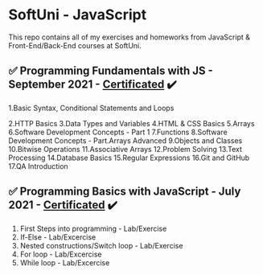 # SoftUni - JavaScript 
This repo contains all of my exercises and homeworks from JavaScript & Front-End/Back-End courses at SoftUni.


## :white_check_mark: Programming Fundamentals with JS - September 2021 - [Certificated](https://softuni.bg/certificates/certificates/converttoimage/119787?code=9cee819d) :heavy_check_mark:
1.Basic Syntax, Conditional Statements and Loops

2.HTTP Basics
3.Data Types and Variables
4.HTML & CSS Basics
5.Arrays
6.Software Development Concepts - Part 1
7.Functions
8.Software Development Concepts - Part.Arrays Advanced
9.Objects and Classes
10.Bitwise Operations
11.Associative Arrays
12.Problem Solving
13.Text Processing
14.Database Basics
15.Regular Expressions
16.Git and GitHub
17.QA Introduction

## :white_check_mark: Programming Basics with JavaScript - July 2021 - [Certificated](https://softuni.bg/certificates/certificates/converttoimage/112069?code=02e0a59e) :heavy_check_mark:
01. First Steps into programming - Lab/Exercise
02. If-Else - Lab/Excercise
03. Nested constructions/Switch loop - Lab/Exercise
04. For loop - Lab/Excercise
05. While loop - Lab/Excercise
